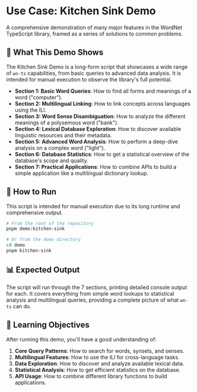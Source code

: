 # Use Case: Kitchen Sink Demo

A comprehensive demonstration of many major features in the WordNet TypeScript library, framed as a series of solutions to common problems.

## 🎯 What This Demo Shows

The Kitchen Sink Demo is a long-form script that showcases a wide range of `wn-ts` capabilities, from basic queries to advanced data analysis. It is intended for manual execution to observe the library's full potential.

- **Section 1: Basic Word Queries**: How to find all forms and meanings of a word ("computer").
- **Section 2: Multilingual Linking**: How to link concepts across languages using the ILI.
- **Section 3: Word Sense Disambiguation**: How to analyze the different meanings of a polysemous word ("bank").
- **Section 4: Lexical Database Exploration**: How to discover available linguistic resources and their metadata.
- **Section 5: Advanced Word Analysis**: How to perform a deep-dive analysis on a complex word ("light").
- **Section 6: Database Statistics**: How to get a statistical overview of the database's scope and quality.
- **Section 7: Practical Applications**: How to combine APIs to build a simple application like a multilingual dictionary lookup.

## 🚀 How to Run

This script is intended for manual execution due to its long runtime and comprehensive output.

```bash
# From the root of the repository
pnpm demo:kitchen-sink

# Or from the demo directory
cd demo
pnpm kitchen-sink
```

## 📊 Expected Output

The script will run through the 7 sections, printing detailed console output for each. It covers everything from simple word lookups to statistical analysis and multilingual queries, providing a complete picture of what `wn-ts` can do.

## 🎯 Learning Objectives

After running this demo, you'll have a good understanding of:

1.  **Core Query Patterns**: How to search for words, synsets, and senses.
2.  **Multilingual Features**: How to use the ILI for cross-language tasks.
3.  **Data Exploration**: How to discover and analyze available lexical data.
4.  **Statistical Analysis**: How to get efficient statistics on the database.
5.  **API Usage**: How to combine different library functions to build applications.
